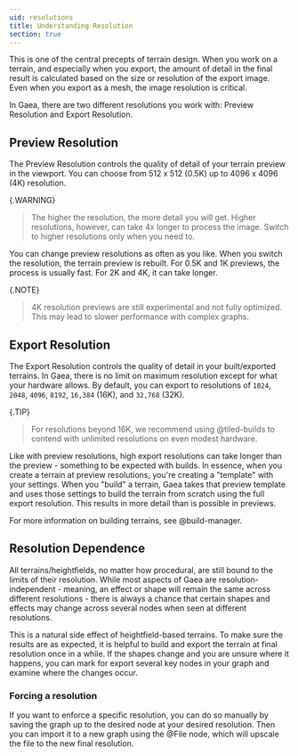 ```yaml
---
uid: resolutions
title: Understanding Resolution
section: true
---
```


This is one of the central precepts of terrain design. When you work on a terrain, and especially when you export, the amount of detail in the final result is calculated based on the size or resolution of the export image. Even when you export as a mesh, the image resolution is critical.

In Gaea, there are two different resolutions you work with: Preview Resolution and Export Resolution.

## Preview Resolution

The Preview Resolution controls the quality of detail of your terrain preview in the viewport. You can choose from 512 x 512 (0.5K) up to 4096 x 4096 (4K) resolution.

{.WARNING}
> The higher the resolution, the more detail you will get. Higher resolutions, however, can take 4x longer to process the image. Switch to higher resolutions only when you need to.

You can change preview resolutions as often as you like. When you switch the resolution, the terrain preview is rebuilt. For 0.5K and 1K previews, the process is usually fast. For 2K and 4K, it can take longer.

{.NOTE}
> 4K resolution previews are still experimental and not fully optimized. This may lead to slower performance with complex graphs.

## Export Resolution

The Export Resolution controls the quality of detail in your built/exported terrains. In Gaea, there is no limit on maximum resolution except for what your hardware allows. By default, you can export to resolutions of `1024`, `2048`, `4096`, `8192`, `16,384` (16K), and `32,768` (32K). 

{.TIP}
> For resolutions beyond 16K, we recommend using @tiled-builds to contend with unlimited resolutions on even modest hardware.

Like with preview resolutions, high export resolutions can take longer than the preview - something to be expected with builds. In essence, when you create a terrain at preview resolutions, you're creating a "template" with your settings. When you "build" a terrain, Gaea takes that preview template and uses those settings to build the terrain from scratch using the full export resolution. This results in more detail than is possible in previews.

For more information on building terrains, see @build-manager.


## Resolution Dependence

All terrains/heightfields, no matter how procedural, are still bound to the limits of their resolution. While most aspects of Gaea are resolution-independent - meaning, an effect or shape will remain the same across different resolutions - there is always a chance that certain shapes and effects may change across several nodes when seen at different resolutions.

This is a natural side effect of heightfield-based terrains. To make sure the results are as expected, it is helpful to build and export the terrain at final resolution once in a while. If the shapes change and you are unsure where it happens, you can mark for export several key nodes in your graph and examine where the changes occur.

### Forcing a resolution

If you want to enforce a specific resolution, you can do so manually by saving the graph up to the desired node at your desired resolution. Then you can import it to a new graph using the @File node, which will upscale the file to the new final resolution.
